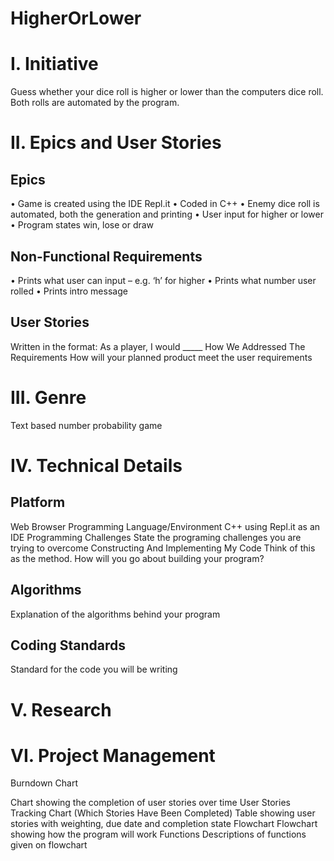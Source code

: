 # HigherOrLower
# I. Initiative
Guess whether your dice roll is higher or lower than the computers dice roll. Both rolls are automated by the program.
# II. Epics and User Stories
## Epics
•	Game is created using the IDE Repl.it
•	Coded in C++
•	Enemy dice roll is automated, both the generation and printing
•	User input for higher or lower
•	Program states win, lose or draw
## Non-Functional Requirements
•	Prints what user can input – e.g. ‘h’ for higher
•	Prints what number user rolled
•	Prints intro message
## User Stories
Written in the format:
As a player, I would _____
How We Addressed The Requirements
How will your planned product meet the user requirements
# III. Genre
Text based number probability game
# IV. Technical Details
## Platform
Web Browser
Programming Language/Environment
C++ using Repl.it as an IDE
Programming Challenges
State the programing challenges you are trying to overcome
Constructing And Implementing My Code
Think of this as the method. How will you go about building your program?
## Algorithms
Explanation of the algorithms behind your program
## Coding Standards
Standard for the code you will be writing
# V. Research
# VI. Project Management
Burndown Chart
 
Chart showing the completion of user stories over time
User Stories Tracking Chart (Which Stories Have Been Completed)
Table showing user stories with weighting, due date and completion state
Flowchart
Flowchart showing how the program will work
Functions
Descriptions of functions given on flowchart

